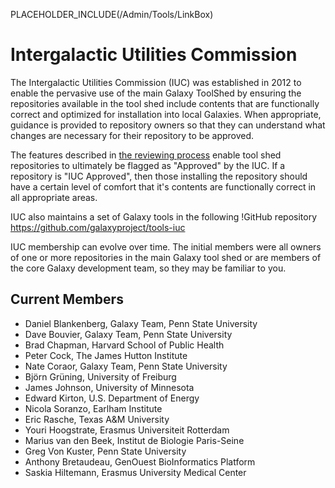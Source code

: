 PLACEHOLDER_INCLUDE(/Admin/Tools/LinkBox)
# Intergalactic Utilities Commission

The Intergalactic Utilities Commission (IUC) was established in 2012 to enable the pervasive use of the main Galaxy ToolShed by ensuring the repositories available in the tool shed include contents that are functionally correct and optimized for installation into local Galaxies.  When appropriate, guidance is provided to repository owners so that they can understand what changes are necessary for their repository to be approved.

The features described in [ the reviewing process](/ReviewingToolShedRepositories) enable tool shed repositories to ultimately be flagged as "Approved" by the IUC.  If a repository is "IUC Approved", then those installing the repository should have a certain level of comfort that it's contents are functionally correct in all appropriate areas.

IUC also maintains a set of Galaxy tools in the following !GitHub repository https://github.com/galaxyproject/tools-iuc

IUC membership can evolve over time.  The initial members were all owners of one or more repositories in the main Galaxy tool shed or are members of the core Galaxy development team, so they may be familiar to you.  

## Current Members

* Daniel Blankenberg, Galaxy Team, Penn State University
* Dave Bouvier, Galaxy Team, Penn State University
* Brad Chapman, Harvard School of Public Health
* Peter Cock, The James Hutton Institute
* Nate Coraor, Galaxy Team, Penn State University
* Björn Grüning, University of Freiburg
* James Johnson, University of Minnesota
* Edward Kirton, U.S. Department of Energy
* Nicola Soranzo, Earlham Institute
* Eric Rasche, Texas A&M University
* Youri Hoogstrate, Erasmus Universiteit Rotterdam
* Marius van den Beek, Institut de Biologie Paris-Seine
* Greg Von Kuster, Penn State University
* Anthony Bretaudeau, GenOuest BioInformatics Platform
* Saskia Hiltemann, Erasmus University Medical Center
